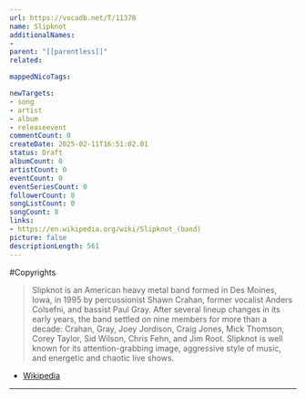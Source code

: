 ```yaml
---
url: https://vocadb.net/T/11378
name: Slipknot
additionalNames: 
- 
parent: "[[parentless]]"
related:

mappedNicoTags:

newTargets:
- song
- artist
- album
- releaseevent
commentCount: 0
createDate: 2025-02-11T16:51:02.01
status: Draft
albumCount: 0
artistCount: 0
eventCount: 0
eventSeriesCount: 0
followerCount: 0
songListCount: 0
songCount: 8
links: 
- https://en.wikipedia.org/wiki/Slipknot_(band)
picture: false
descriptionLength: 561
---
```


#Copyrights

>Slipknot is an American heavy metal band formed in Des Moines, Iowa, in 1995 by percussionist Shawn Crahan, former vocalist Anders Colsefni, and bassist Paul Gray. After several lineup changes in its early years, the band settled on nine members for more than a decade: Crahan, Gray, Joey Jordison, Craig Jones, Mick Thomson, Corey Taylor, Sid Wilson, Chris Fehn, and Jim Root. Slipknot is well known for its attention-grabbing image, aggressive style of music, and energetic and chaotic live shows.
- [Wikipedia](https://en.wikipedia.org/wiki/Slipknot_(band))

---

